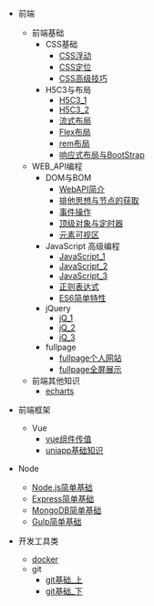 <!--
 * @Descripttion: 
 * @version: 
 * @Author: qiaoyurensheng@163.com
 * @Date: 2020-06-11 12:30:56
 * @LastEditors: Please set LastEditors
 * @LastEditTime: 2020-06-15 00:42:39
--> 
* 前端
    * 前端基础
        * CSS基础
            * [CSS浮动](note/CSS基础/CSS浮动.md)
            * [CSS定位](note/CSS基础/CSS定位.md)
            * [CSS高级技巧](note/CSS基础/黑马CSS高级技巧.md)
        * H5C3与布局
            * [H5C3_1](note/H5C3/HTML5CSS3_day01.md)
            * [H5C3_2](note/H5C3/HTML5CSS3_day02.md)
            * [流式布局](note/H5C3/移动web开发_流式布局.md)
            * [Flex布局](note/H5C3/移动web开发_flex布局.md)
            * [rem布局](note/H5C3/移动web开发_rem布局.md)
            * [响应式布局与BootStrap](note/H5C3/移动web开发之响应式布局.md)
    * WEB_API编程
        * DOM与BOM
            * [WebAPI简介](note/WEB_API编程/DOM与BOM/day01_WebAPIs.md)
            * [排他思想与节点的获取](note/WEB_API编程/DOM与BOM/day02_WebAPIs.md)
            * [事件操作](note/WEB_API编程/DOM与BOM/day03_WebAPIs.md)
            * [顶级对象与定时器](note/WEB_API编程/DOM与BOM/day04_WebAPIs.md)
            * [元素可视区](note/WEB_API编程/DOM与BOM/day05_WebAPIs.md)
        * JavaScript 高级编程
            * [JavaScript_1](note/WEB_API编程/JavaScript高级编程/JavaScript高级第01天笔记.md)
            * [JavaScript_2](note/WEB_API编程/JavaScript高级编程/JavaScript高级第02天笔记.md)
            * [JavaScript_3](note/WEB_API编程/JavaScript高级编程/JavaScript高级第03天笔记.md)
            * [正则表达式](note/WEB_API编程/JavaScript高级编程/JavaScript高级第04天笔记_正则表达式.md)
            * [ES6简单特性](note/WEB_API编程/JavaScript高级编程/JavaScript高级第05天笔记_es6-ES6概念.md)
        * jQuery
            * [jQ_1](note/WEB_API编程/jQuery/day01_jQuery.md)
            * [jQ_2](note/WEB_API编程/jQuery/day02_jQuery.md)
            * [jQ_3](note/WEB_API编程/jQuery/day03_jQuery.md)
        * fullpage
            * [fullpage个人网站](note/WEB_API编程/fullpage/fullpage个人网站.md)
            * [fullpage全屏展示](note/WEB_API编程/fullpage/fullpage全屏页面.md)
    * 前端其他知识
        * [echarts](note/echarts_数据可视化.md)
* 前端框架
    * Vue
        * [vue组件传值](note/vue与uniapp/vue组件传值.md)
        * [uniapp基础知识](note/vue与uniapp/黑马商城uniapp/uniapp基础知识.md)

* Node
    * [Node.js简单基础](note/Node.js/node.js简单笔记.md)
    * [Express简单基础](note/Node.js/Express简单笔记.md)
    * [MongoDB简单基础](note/Node.js/MongoDB简单笔记.md)
    * [Gulp简单基础](note/Node.js/Gulp的简单使用.md)
* 开发工具类
    * [docker](note/开发工具类知识/docker基础知识.md)
    * git
        * [git基础_上](note/开发工具类知识/git基础_上.md)
        * [git基础_下](note/开发工具类知识/git基础_下.md)